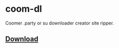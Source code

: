 # coom-dl
Coomer .party or su downloader creator site ripper.

## [Download](https://github.com/notFaad/coom-dl/releases/tag/0.12a)

